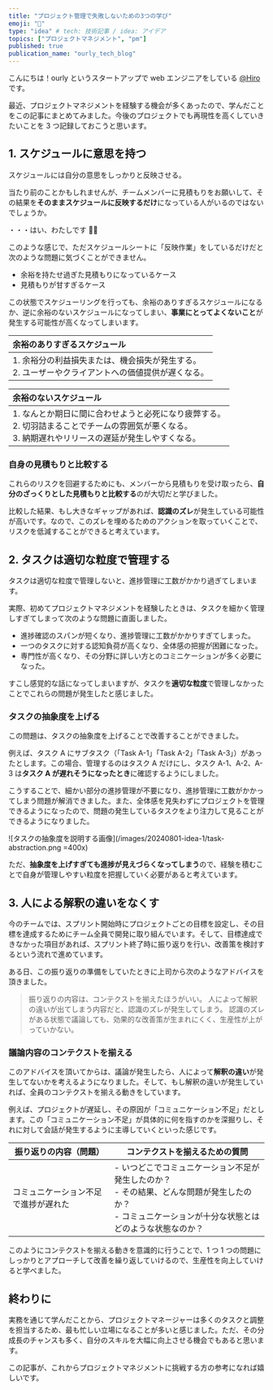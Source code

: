 ```yaml
---
title: "プロジェクト管理で失敗しないための3つの学び"
emoji: "🔖"
type: "idea" # tech: 技術記事 / idea: アイデア
topics: ["プロジェクトマネジメント", "pm"]
published: true
publication_name: "ourly_tech_blog"
---
```


こんにちは！ourly というスタートアップで web エンジニアをしている [@Hiro](https://x.com/hirox1206x)です。

最近、プロジェクトマネジメントを経験する機会が多くあったので、学んだことをこの記事にまとめてみました。今後のプロジェクトでも再現性を高くしていきたいことを 3 つ記録しておこうと思います。

## 1. スケジュールに意思を持つ

スケジュールには自分の意思をしっかりと反映させる。

当たり前のことかもしれませんが、チームメンバーに見積もりをお願いして、その結果を**そのままスケジュールに反映するだけ**になっている人がいるのではないでしょうか。

・・・はい、わたしです 🙋‍♂️

このような感じで、ただスケジュールシートに「反映作業」をしているだけだと次のような問題に気づくことができません。

- 余裕を持たせ過ぎた見積もりになっているケース
- 見積もりが甘すぎるケース

この状態でスケジューリングを行っても、余裕のありすぎるスケジュールになるか、逆に余裕のないスケジュールになってしまい、**事業にとってよくないこと**が発生する可能性が高くなってしまいます。

| 余裕のありすぎるスケジュール |
| :---------------------- |
| 1. 余裕分の利益損失または、機会損失が発生する。<br>2. ユーザーやクライアントへの価値提供が遅くなる。 |

| 余裕のないスケジュール |
| :---------------------- |
| 1. なんとか期日に間に合わせようと必死になり疲弊する。<br>2. 切羽詰まることでチームの雰囲気が悪くなる。<br>3. 納期遅れやリリースの遅延が発生しやすくなる。 |

### 自身の見積もりと比較する

これらのリスクを回避するためにも、メンバーから見積もりを受け取ったら、**自分のざっくりとした見積もりと比較する**のが大切だと学びました。

比較した結果、もし大きなギャップがあれば、**認識のズレ**が発生している可能性が高いです。なので、このズレを埋めるためのアクションを取っていくことで、リスクを低減することができると考えています。

## 2. タスクは適切な粒度で管理する

タスクは適切な粒度で管理しないと、進捗管理に工数がかかり過ぎてしまいます。

実際、初めてプロジェクトマネジメントを経験したときは、タスクを細かく管理しすぎてしまって次のような問題に直面しました。

- 進捗確認のスパンが短くなり、進捗管理に工数がかかりすぎてしまった。
- 一つのタスクに対する認知負荷が高くなり、全体感の把握が困難になった。
- 専門性が高くなり、その分野に詳しい方とのコミニケーションが多く必要になった。

すこし感覚的な話になってしまいますが、タスクを**適切な粒度**で管理しなかったことでこれらの問題が発生したと感じました。

### タスクの抽象度を上げる

この問題は、タスクの抽象度を上げることで改善することができました。

例えば、タスク A にサブタスク（「Task A-1」「Task A-2」「Task A-3」）があったとします。この場合、管理するのはタスク A だけにし、タスク A-1、A-2、A-3 は**タスク A が遅れそうになったとき**に確認するようにしました。

こうすることで、細かい部分の進捗管理が不要になり、進捗管理に工数がかかってしまう問題が解消できました。また、全体感を見失わずにプロジェクトを管理できるようになったので、問題の発生しているタスクをより注力して見ることができるようになりました。

![タスクの抽象度を説明する画像](/images/20240801-idea-1/task-abstraction.png =400x)

ただ、**抽象度を上げすぎても進捗が見えづらくなってしまう**ので、経験を積むことで自身が管理しやすい粒度を把握していく必要があると考えています。

## 3. 人による解釈の違いをなくす

今のチームでは、スプリント開始時にプロジェクトごとの目標を設定し、その目標を達成するためにチーム全員で開発に取り組んでいます。そして、目標達成できなかった項目があれば、スプリント終了時に振り返りを行い、改善策を検討するという流れで進めています。

ある日、この振り返りの準備をしていたときに上司から次のようなアドバイスを頂きました。

> 振り返りの内容は、コンテクストを揃えたほうがいい。
> 人によって解釈の違いが出てしまう内容だと、認識のズレが発生してしまう。
> 認識のズレがある状態で議論しても、効果的な改善策が生まれにくく、生産性が上がっていかない。

### 議論内容のコンテクストを揃える

このアドバイスを頂いてからは、議論が発生したら、人によって**解釈の違い**が発生してないかを考えるようになりました。そして、もし解釈の違いが発生していれば、全員のコンテクストを揃える動きをしています。

例えば、プロジェクトが遅延し、その原因が「コミュニケーション不足」だとします。この「コミュニケーション不足」が具体的に何を指すのかを深掘りし、それに対して会話が発生するように主導していくといった感じです。

| 振り返りの内容（問題） | コンテクストを揃えるための質問 |
| ------------------ | ------------------------- |
| コミュニケーション不足で進捗が遅れた | - いつどこでコミュニケーション不足が発生したのか？<br>- その結果、どんな問題が発生したのか？<br>- コミュニケーションが十分な状態とはどのような状態なのか？ |

このようにコンテクストを揃える動きを意識的に行うことで、1 つ 1 つの問題にしっかりとアプローチして改善を繰り返していけるので、生産性を向上していけると学べました。

## 終わりに

実務を通じて学んだことから、プロジェクトマネージャーは多くのタスクと調整を担当するため、最も忙しい立場になることが多いと感じました。ただ、その分成長のチャンスも多く、自分のスキルを大幅に向上させる機会でもあると思います。

この記事が、これからプロジェクトマネジメントに挑戦する方の参考になれば嬉しいです。

